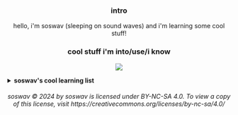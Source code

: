 <h3 align="center">intro</h3>
<p align="center" >hello, i'm soswav (sleeping on sound waves) and i'm learning some cool stuff!</p>

<h3 align="center">cool stuff i'm into/use/i know</h3>

<p align="center">
  <a href="https://skillicons.dev">
    <img src="https://skillicons.dev/icons?i=nim,css,bash,discord,linux,mastodon,md,vscodium,php,bots,git,github,vim,neovim" />
  </a>
</p>

<details>
	<summary><b>soswav's cool learning list</b></summary>
<p>
here's the stuff i'm currently trying to learn (like, really hard):

* rust, [?]
* java, [?]
* c, [?]
* lua, [?]
* nix, [?]

the second priority would be:

* nim (i love nim sm), [O]
* css, [O]
* bash, [O]
* dutch (i also love dutch), [-]
* html, [-]
* php, [-]
* c#, [?]

and, the third priority is:

* go, [?]
* c++, [?]
* perl [?]

```txt
[?] - nothing yet
[O] - i'm good at it, i believe
[-] - a bit
```

</p>

</details>

<h6 align="center" >soswav © 2024 by soswav is licensed under BY-NC-SA 4.0. To view a copy of this license, visit https://creativecommons.org/licenses/by-nc-sa/4.0/</h6>
